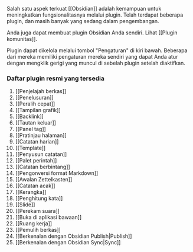 Salah satu aspek terkuat [[Obsidian]] adalah kemampuan untuk meningkatkan fungsionalitasnya melalui plugin. Telah terdapat beberapa plugin, dan masih banyak yang sedang dalam pengembangan. 

Anda juga dapat membuat plugin Obsidian Anda sendiri. Lihat [[Plugin komunitas]].

Plugin dapat dikelola melalui tombol "Pengaturan" di kiri bawah. Beberapa dari mereka memiliki pengaturan mereka sendiri yang dapat Anda atur dengan mengklik gerigi yang muncul di sebelah plugin setelah diaktifkan.

### Daftar plugin resmi yang tersedia

1. [[Penjelajah berkas]]
1. [[Penelusuran]]
1. [[Peralih cepat]]
1. [[Tampilan grafik]]
1. [[Backlink]]
1. [[Tautan keluar]]
1. [[Panel tag]]
1. [[Pratinjau halaman]]
1. [[Catatan harian]]
1. [[Template]]
1. [[Penyusun catatan]]
1. [[Palet perintah]]
1. [[Catatan berbintang]]
1. [[Pengonversi format Markdown]]
1. [[Awalan Zettelkasten]]
1. [[Catatan acak]]
1. [[Kerangka]]
1. [[Penghitung kata]]
1. [[Slide]]
1. [[Perekam suara]]
1. [[Buka di aplikasi bawaan]]
1. [[Ruang kerja]]
1. [[Pemulih berkas]]
1. [[Berkenalan dengan Obsidian Publish|Publish]]
1. [[Berkenalan dengan Obsidian Sync|Sync]]
